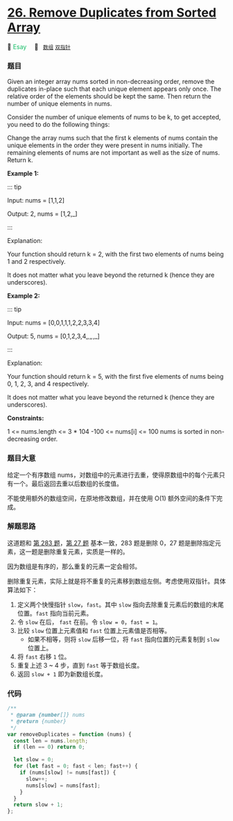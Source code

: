 # [26. Remove Duplicates from Sorted Array](https://leetcode.com/problems/remove-duplicates-from-sorted-array/)

🍏 <font color=#15bd66>Esay</font>&emsp; 🔖&ensp; [`数组`](../solution/array.md) [`双指针`](../solution/two-pointers.md)

### 题目

Given an integer array nums sorted in non-decreasing order, remove the duplicates in-place such that each unique element appears only once. The relative order of the elements should be kept the same. Then return the number of unique elements in nums.

Consider the number of unique elements of nums to be k, to get accepted, you need to do the following things:

Change the array nums such that the first k elements of nums contain the unique elements in the order they were present in nums initially. The remaining elements of nums are not important as well as the size of nums.
Return k.

**Example 1:**

::: tip

Input: nums = [1,1,2]

Output: 2, nums = [1,2,_]

:::

Explanation:

Your function should return k = 2, with the first two elements of nums being 1 and 2 respectively.

It does not matter what you leave beyond the returned k (hence they are underscores).

**Example 2:**

::: tip

Input: nums = [0,0,1,1,1,2,2,3,3,4]

Output: 5, nums = [0,1,2,3,4,_,_,_,_,_]

:::

Explanation:

Your function should return k = 5, with the first five elements of nums being 0, 1, 2, 3, and 4 respectively.

It does not matter what you leave beyond the returned k (hence they are underscores).

**Constraints:**

1 <= nums.length <= 3 \* 104
-100 <= nums[i] <= 100
nums is sorted in non-decreasing order.

### 题目大意

给定一个有序数组 nums，对数组中的元素进行去重，使得原数组中的每个元素只有一个。最后返回去重以后数组的长度值。

不能使用额外的数组空间，在原地修改数组，并在使用 O(1) 额外空间的条件下完成。

### 解题思路

这道题和 [第 283 题](./0283.md)，[第 27 题](./0027.md) 基本一致，283 题是删除 0，27 题是删除指定元素，这一题是删除重复元素，实质是一样的。

因为数组是有序的，那么重复的元素一定会相邻。

删除重复元素，实际上就是将不重复的元素移到数组左侧。考虑使用双指针。具体算法如下：

1. 定义两个快慢指针 `slow`，`fast`。其中 `slow` 指向去除重复元素后的数组的末尾位置。`fast` 指向当前元素。
2. 令 `slow` 在后， `fast` 在前。令 `slow = 0`，`fast = 1`。
3. 比较 `slow` 位置上元素值和 `fast` 位置上元素值是否相等。
   - 如果不相等，则将 `slow` 后移一位，将 `fast` 指向位置的元素复制到 `slow` 位置上。
4. 将 `fast` 右移 `1` 位。
5. 重复上述 3 ~ 4 步，直到 `fast` 等于数组长度。
6. 返回 `slow + 1` 即为新数组长度。

### 代码

```javascript
/**
 * @param {number[]} nums
 * @return {number}
 */
var removeDuplicates = function (nums) {
  const len = nums.length;
  if (len == 0) return 0;

  let slow = 0;
  for (let fast = 0; fast < len; fast++) {
    if (nums[slow] != nums[fast]) {
      slow++;
      nums[slow] = nums[fast];
    }
  }
  return slow + 1;
};
```
